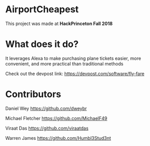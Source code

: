 # AirportCheapest
This project was made at **HackPrinceton Fall 2018**

# What does it do?
It leverages Alexa to make purchasing plane tickets easier, more convenient, and more practical than traditional methods

Check out the devpost link: https://devpost.com/software/fly-fare

# Contributors 
Daniel Wey
https://github.com/dweybr

Michael Fletcher
https://github.com/MichaelF49

Viraat Das
https://github.com/viraatdas

Warren James
https://github.com/Humbl3Stud3nt
